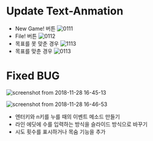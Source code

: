 # Update Text-Anmation

* New Game! 버튼
![0111](https://user-images.githubusercontent.com/31983961/49874211-42c09400-fe61-11e8-89b2-f56746ca9661.gif)
* File! 버튼
![0112](https://user-images.githubusercontent.com/31983961/49874212-43592a80-fe61-11e8-906e-0b0788634d5f.gif)
* 목표를 못 맞춘 경우
![1113](https://user-images.githubusercontent.com/31983961/49885058-abb40600-fe79-11e8-9e41-fc34cc5c83be.gif)
* 목표를 맞춘 경우
![0113](https://user-images.githubusercontent.com/31983961/49874214-43592a80-fe61-11e8-80ff-afd84fec1577.gif)


# Fixed BUG

![screenshot from 2018-11-28 16-45-13](https://user-images.githubusercontent.com/31983961/49137493-ecffce00-f32f-11e8-8658-aa33fc09c76c.png)

![screenshot from 2018-11-28 16-46-53](https://user-images.githubusercontent.com/31983961/49137495-ed986480-f32f-11e8-9b0d-0ba80fe9b33b.png)

* 엔터키와 n키를 누를 때의 이벤트 메소드 만들기
* 라인 에딧에 수를 입력하는 방식을 슬라이드 방식으로 바꾸기
* 시도 횟수를 표시하거나 목숨 기능을 추가

